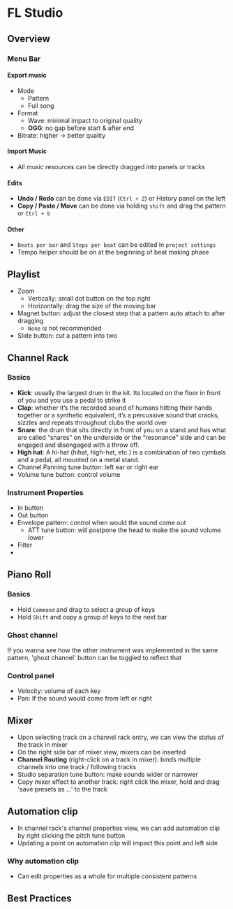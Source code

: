 # FL Studio

## Overview
### Menu Bar
#### Export music
- Mode
	- Pattern
	- Full song
- Format
	- Wave: minimal impact to original quality
	- **OGG**: no gap before start & after end
- Bitrate: higher -> better quality

#### Import Music
- All music resources can be directly dragged into panels or tracks

#### Edits
- **Undo / Redo** can be done via `EDIT` (`Ctrl + Z`) or History panel on the left
- **Copy / Paste / Move** can be done via holding `shift` and drag the pattern or `Ctrl + b`

#### Other
- `Beats per bar` and `Steps per beat` can be edited in `project settings`
- Tempo helper should be on at the beginning of beat making phase

## Playlist
- Zoom
   - Vertically: small dot button on the top right
   - Horizontally: drag the size of the moving bar
- Magnet button: adjust the closest step that a pattern auto attach to after dragging
   - `None` is not recommended
- Slide button: cut a pattern into two

## Channel Rack
### Basics
- **Kick**: usually the largest drum in the kit. Its located on the floor in front of you and you use a pedal to strike it
- **Clap**: whether it’s the recorded sound of humans hitting their hands together or a synthetic equivalent, it’s a percussive sound that cracks, sizzles and repeats throughout clubs the world over
- **Snare**: the drum that sits directly in front of you on a stand and has what are called “snares” on the underside or the “resonance” side and can be engaged and disengaged with a throw off. 
- **High hat**: A hi-hat (hihat, high-hat, etc.) is a combination of two cymbals and a pedal, all mounted on a metal stand.
- Channel Panning tune button: left ear or right ear
- Volume tune button: control volume

### Instrument Properties
- In button
- Out button
- Envelope pattern: control when would the sound come out
   - ATT tune button: will postpone the head to make the sound volume lower
- Filter
- 

## Piano Roll
### Basics
- Hold `Command` and drag to select a group of keys 
- Hold `Shift` and copy a group of keys to the next bar

### Ghost channel
If you wanna see how the other instrument was implemented in the same pattern, 'ghost channel' button can be toggled to reflect that

### Control panel
- Velocity: volume of each key
- Pan: If the sound would come from left or right

## Mixer
- Upon selecting track on a channel rack entry, we can view the status of the track in mixer
- On the right side bar of mixer view, mixers can be inserted
- **Channel Routing** (right-click on a track in mixer): binds multiple channels into one track / following tracks
- Studio separation tune button: make sounds wider or narrower
- Copy mixer effect to another track: right click the mixer, hold and drag 'save presets as ...' to the track

## Automation clip
- In channel rack's channel properties view, we can add automation clip by right clicking the pitch tune button
- Updating a point on automation clip will impact this point and left side 

### Why automation clip
- Can edit properties as a whole for multiple consistent patterns



## Best Practices

